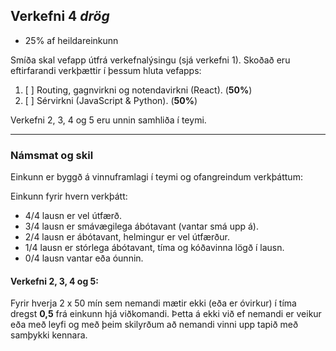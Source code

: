 ## Verkefni 4  _drög_
- 25% af heildareinkunn
  
Smíða skal vefapp útfrá verkefnalýsingu (sjá verkefni 1). Skoðað eru eftirfarandi verkþættir í þessum hluta vefapps:

1. [ ] Routing, gagnvirkni og notendavirkni (React). (**50%**)
1. [ ] Sérvirkni (JavaScript & Python). (**50%**)

Verkefni 2, 3, 4 og 5 eru unnin samhliða í teymi. 

---

### Námsmat og skil
Einkunn er byggð á vinnuframlagi í teymi og ofangreindum verkþáttum:

Einkunn fyrir hvern verkþátt:
- 4/4 lausn er vel útfærð.
- 3/4 lausn er smávægilega ábótavant (vantar smá upp á).
- 2/4 lausn er ábótavant, helmingur er vel útfærður.
- 1/4 lausn er stórlega ábótavant, tíma og kóðavinna lögð í lausn.
- 0/4 lausn vantar eða óunnin.
  
#### Verkefni 2, 3, 4 og 5:
Fyrir hverja 2 x 50 mín sem nemandi mætir ekki (eða er óvirkur) í tíma dregst **0,5** frá einkunn hjá viðkomandi. Þetta á ekki við ef nemandi er veikur eða með leyfi og með þeim skilyrðum að nemandi vinni upp tapið með samþykki kennara.
